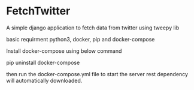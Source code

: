 # FetchTwitter
A simple django application to fetch data from twitter using tweepy lib

basic requirment python3, docker, pip and docker-compose

Install docker-compose using below command

pip uninstall docker-compose

then run the docker-compose.yml file to start the server rest dependency will automatically downloaded.
